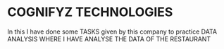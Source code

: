 # COGNIFYZ TECHNOLOGIES
In this I have done some TASKS given by this company to practice DATA ANALYSIS 
WHERE I HAVE ANALYSE THE DATA OF THE RESTAURANT 
